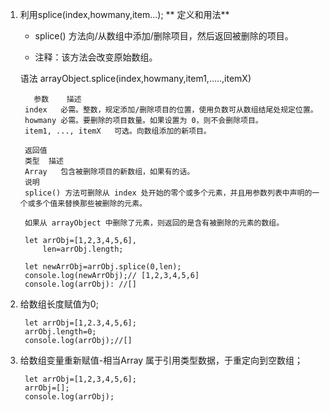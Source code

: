 1. 利用splice(index,howmany,item...);
 ** 定义和用法**
    - splice() 方法向/从数组中添加/删除项目，然后返回被删除的项目。

    - 注释：该方法会改变原始数组。

    
    语法
        arrayObject.splice(index,howmany,item1,.....,itemX)


          参数	描述
        index	必需。整数，规定添加/删除项目的位置，使用负数可从数组结尾处规定位置。
        howmany	必需。要删除的项目数量。如果设置为 0，则不会删除项目。
        item1, ..., itemX	可选。向数组添加的新项目。
        
        返回值
        类型	描述
        Array	包含被删除项目的新数组，如果有的话。
        说明
        splice() 方法可删除从 index 处开始的零个或多个元素，并且用参数列表中声明的一个或多个值来替换那些被删除的元素。
        
        如果从 arrayObject 中删除了元素，则返回的是含有被删除的元素的数组。
        
        let arrObj=[1,2,3,4,5,6],
            len=arrObj.length;
        
        let newArrObj=arrObj.splice(0,len); 
        console.log(newArrObj);// [1,2,3,4,5,6]
        console.log(arrObj): //[]
   
2. 给数组长度赋值为0;

        let arrObj=[1,2.3,4,5,6];
        arrObj.length=0;
        console.log(arrObj);//[]
        
3. 给数组变量重新赋值-相当Array 属于引用类型数据，于重定向到空数组；
        
        let arrObj=[1,2,3,4,5,6];
        arrObj=[];
        console.log(arrObj);